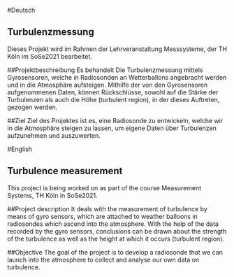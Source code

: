 #Deutsch
## Turbulenzmessung
Dieses Projekt wird im Rahmen der Lehrveranstaltung Messsysteme, der TH Köln im SoSe2021 bearbeitet.

##Projektbeschreibung
Es behandelt Die Turbulenzmessung mittels Gyrosensoren, welche in Radiosonden an Wetterballons angebracht werden und in die Atmosphäre aufsteigen.
Mithilfe der von den Gyrosensoren aufgenommenen Daten, können Rückschlüsse, sowohl auf die Stärke der Turbulenzen als auch die Höhe (turbulent region), in der dieses Auftreten, gezogen werden.

##Ziel
Ziel des Projektes ist es, eine Radiosonde zu entwickeln, welche wir in die Atmosphäre steigen zu lassen, um eigene Daten über Turbulenzen aufzunehmen und auszuwerten.

#English
## Turbulence measurement
This project is being worked on as part of the course Measurement Systems, TH Köln in SoSe2021.

##Project description
It deals with the measurement of turbulence by means of gyro sensors, which are attached to weather balloons in radiosondes which ascend into the atmosphere.
With the help of the data recorded by the gyro sensors, conclusions can be drawn about the strength of the turbulence as well as the height at which it occurs (turbulent region).

##Objective
The goal of the project is to develop a radiosonde that we can launch into the atmosphere to collect and analyse our own data on turbulence.
